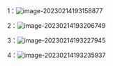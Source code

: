 1：![image-20230214193158877](E:\XMind\脑图\Java\面试\测试.assets\image-20230214193158877.png)

2：![image-20230214193206749](E:\XMind\脑图\Java\面试\测试.assets\image-20230214193206749.png)

3：![image-20230214193227945](E:\XMind\脑图\Java\面试\测试.assets\image-20230214193227945.png)

4：![image-20230214193235937](E:\XMind\脑图\Java\面试\测试.assets\image-20230214193235937.png)


